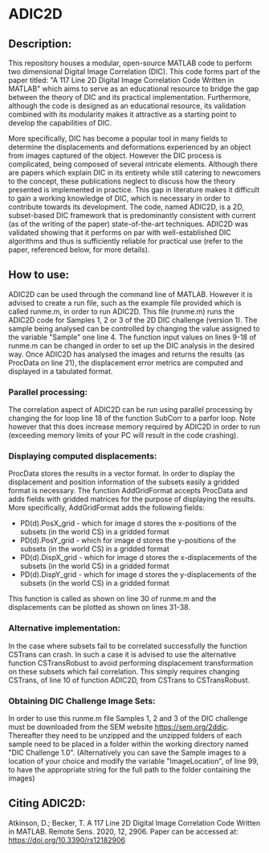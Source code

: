 # ADIC2D

## Description:
This repository houses a modular, open-source MATLAB code to perform two dimensional Digital Image Correlation (DIC). This code forms part of the paper titled: "A 117 Line 2D Digital Image Correlation Code Written in MATLAB" which aims to serve as an educational resource to bridge the gap between the theory of DIC and its practical implementation. Furthermore, although the code is designed as an educational resource, its validation combined with its modularity makes it attractive as a starting point to develop the capabilities of DIC.

More specifically, DIC has become a popular tool in many fields to determine the displacements and deformations experienced by an object from images captured of the object. However the DIC process is complicated, being composed of several intricate elements. Although there are papers which explain DIC in its entirety while still catering to newcomers to the concept, these publications neglect to discuss how the theory presented is implemented in practice. This gap in literature makes it difficult to gain a working knowledge of DIC, which is necessary in order to contribute towards its development. The code, named ADIC2D, is a 2D, subset-based DIC framework that is predominantly consistent with current (as of the writing of the paper) state-of-the-art techniques. ADIC2D was validated showing that it performs on par with well-established DIC algorithms and thus is sufficiently reliable for practical use (refer to the paper, referenced below, for more details). 

## How to use:
ADIC2D can be used through the command line of MATLAB. However it is advised to create a run file, such as the example file provided which is called runme.m, in order to run ADIC2D. This file (runme.m) runs the ADIC2D code for Samples 1, 2 or 3 of the 2D DIC challenge (version 1). The sample being analysed can be controlled by changing the value assigned to the variable "Sample" one line 4. The function input values on lines 9-18 of runme.m can be changed in order to set up the DIC analysis in the desired way. Once ADIC2D has analysed the images and returns the results (as ProcData on line 21), the displacement error metrics are computed and displayed in a tabulated format.

### Parallel processing:
The correlation aspect of ADIC2D can be run using parallel processing by changing the for loop line 18 of the function SubCorr to a parfor loop. Note however that this does increase memory required by ADIC2D in order to run (exceeding memory limits of your PC will result in the code crashing).

### Displaying computed displacements:
ProcData stores the results in a vector format. In order to display the displacement and position information of the subsets easily a gridded format is necessary. The function AddGridFormat accepts ProcData and adds fields with gridded matrices for the purpose of displaying the results. More specifically, AddGridFormat adds the following fields:
* PD(d).PosX_grid - which for image d stores the x-positions of the subsets (in the world CS) in a gridded format
* PD(d).PosY_grid - which for image d stores the y-positions of the subsets (in the world CS) in a gridded format
* PD(d).DispX_grid - which for image d stores the x-displacements of the subsets (in the world CS) in a gridded format
* PD(d).DispY_grid - which for image d stores the y-displacements of the subsets (in the world CS) in a gridded format

This function is called as shown on line 30 of runme.m and the displacements can be plotted as shown on lines 31-38.

### Alternative implementation:
In the case where subsets fail to be correlated successfully the function CSTrans can crash. In such a case it is advised to use the alternative function CSTransRobust to avoid performing displacement transformation on these subsets which fail correlation. This simply requires changing CSTrans, of line 10 of function ADIC2D, from CSTrans to CSTransRobust.

### Obtaining DIC Challenge Image Sets:
In order to use this runme.m file Samples 1, 2 and 3 of the DIC challenge must be downloaded from the SEM website https://sem.org/2ddic. Thereafter they need to be unzipped and the unzipped folders of each sample need to be placed in a folder within the working directory named "DIC Challenge 1.0". (Alternatively you can save the Sample images to a location of your choice and modify the variable "ImageLocation", of line 99, to have the appropriate string for the full path to the folder containing the images)

## Citing ADIC2D:
Atkinson, D.; Becker, T. A 117 Line 2D Digital Image Correlation Code Written in MATLAB. Remote Sens. 2020, 12, 2906.
Paper can be accessed at: https://doi.org/10.3390/rs12182906